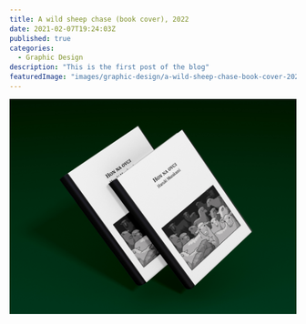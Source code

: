 ```yaml
---
title: A wild sheep chase (book cover), 2022
date: 2021-02-07T19:24:03Z
published: true
categories:
  - Graphic Design
description: "This is the first post of the blog"
featuredImage: "images/graphic-design/a-wild-sheep-chase-book-cover-2022.jpg"
---
```


![alt text](images/graphic-design/a-wild-sheep-chase-book-cover-2022.jpg "Logo Title Text 1")
